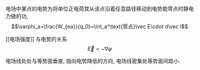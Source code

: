 电场中某点的电势为将单位正电荷其从该点沿着任意路径移动到电势能零点时静电力做的功, $$\varphi_a=\frac{W_{ea}}{q_0}=\int_a^\text{零点}\vec E\cdot d\vec l$$

[[电场强度]] 与电势的关系 $$\vec E=-\nabla\varphi$$

电场线处处与等势面垂直, 指向电势降低的方向, 电场线密集处等势面间距小. 